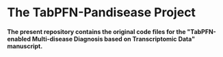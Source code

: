 # The TabPFN-Pandisease Project
#### The present repository contains the original code files for the "TabPFN-enabled Multi-disease Diagnosis based on Transcriptomic Data" manuscript.
